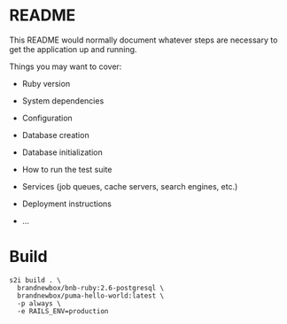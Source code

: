 # README

This README would normally document whatever steps are necessary to get the
application up and running.

Things you may want to cover:

* Ruby version

* System dependencies

* Configuration

* Database creation

* Database initialization

* How to run the test suite

* Services (job queues, cache servers, search engines, etc.)

* Deployment instructions

* ...

# Build

```
s2i build . \
  brandnewbox/bnb-ruby:2.6-postgresql \
  brandnewbox/puma-hello-world:latest \
  -p always \
  -e RAILS_ENV=production
```